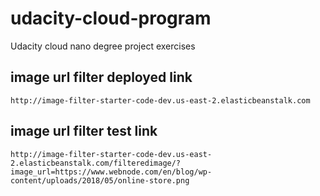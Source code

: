 # udacity-cloud-program
Udacity cloud nano degree project exercises

## image url filter deployed link
`http://image-filter-starter-code-dev.us-east-2.elasticbeanstalk.com`

## image url filter test link
`http://image-filter-starter-code-dev.us-east-2.elasticbeanstalk.com/filteredimage/?image_url=https://www.webnode.com/en/blog/wp-content/uploads/2018/05/online-store.png`
